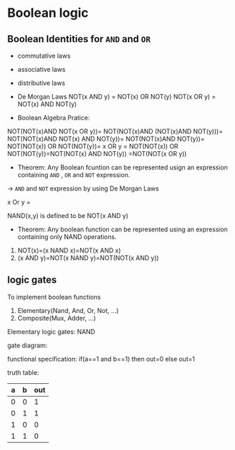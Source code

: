 # Boolean logic

## Boolean Identities for `AND` and `OR`

* commutative laws
* associative laws
* distributive laws
* De Morgan Laws
NOT(x AND y) = NOT(x) OR NOT(y)
NOT(x OR y) = NOT(x) AND NOT(y)



* Boolean Algebra Pratice:

NOT(NOT(x)AND NOT(x OR y))=
NOT(NOT(x)AND (NOT(x)AND NOT(y)))=
NOT(NOT(x)AND NOT(x) AND NOT(y))=
NOT(NOT(x)AND NOT(y))=
NOT(NOT(x)) OR NOT(NOT(y))=
x OR y = NOT(NOT(x)) OR NOT(NOT(y))=NOT(NOT(x) AND NOT(y))
=NOT(NOT(x OR y))



* Theorem:
Any Boolean fcuntion can be represented usign an expression containing `AND` , `OR` and `NOT` expression.

-> `AND` and `NOT` expression by using De Morgan Laws

x Or y = 


NAND(x,y) is defined to be NOT(x AND y)

* Theorem:
Any boolean function can be represented using an expression containing only NAND operations.

1) NOT(x)=(x NAND x)=NOT(x AND x)
2) (x AND y)=NOT(x NAND y)=NOT(NOT(x AND y))

## logic gates

To implement boolean functions
1. Elementary(Nand, And, Or, Not, ...)
2. Composite(Mux, Adder, ...)


Elementary logic gates: NAND

gate diagram:

functional specification: 
if(a==1 and b==1)
then out=0 else out=1

truth table:

| a | b |out|
|---|---|---|
| 0 | 0 | 1 |  
| 0 | 1 | 1 |   
| 1 | 0 | 0 |
| 1 | 1 | 0 |





